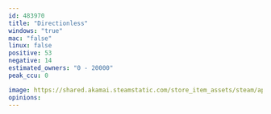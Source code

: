 ```yaml
---
id: 483970
title: "Directionless"
windows: "true"
mac: "false"
linux: false
positive: 53
negative: 14
estimated_owners: "0 - 20000"
peak_ccu: 0

image: https://shared.akamai.steamstatic.com/store_item_assets/steam/apps/483970/header.jpg?t=1464747088
opinions:
---
```

